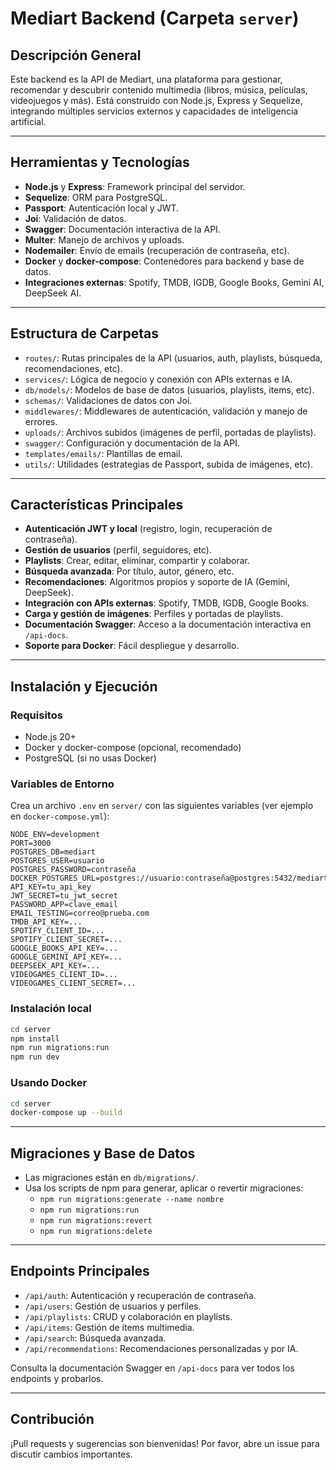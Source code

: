 # Mediart Backend (Carpeta `server`)

## Descripción General

Este backend es la API de Mediart, una plataforma para gestionar, recomendar y descubrir contenido multimedia (libros, música, películas, videojuegos y más). Está construido con Node.js, Express y Sequelize, integrando múltiples servicios externos y capacidades de inteligencia artificial.

---

## Herramientas y Tecnologías

- **Node.js** y **Express**: Framework principal del servidor.
- **Sequelize**: ORM para PostgreSQL.
- **Passport**: Autenticación local y JWT.
- **Joi**: Validación de datos.
- **Swagger**: Documentación interactiva de la API.
- **Multer**: Manejo de archivos y uploads.
- **Nodemailer**: Envío de emails (recuperación de contraseña, etc).
- **Docker** y **docker-compose**: Contenedores para backend y base de datos.
- **Integraciones externas**: Spotify, TMDB, IGDB, Google Books, Gemini AI, DeepSeek AI.

---

## Estructura de Carpetas

- `routes/`: Rutas principales de la API (usuarios, auth, playlists, búsqueda, recomendaciones, etc).
- `services/`: Lógica de negocio y conexión con APIs externas e IA.
- `db/models/`: Modelos de base de datos (usuarios, playlists, items, etc).
- `schemas/`: Validaciones de datos con Joi.
- `middlewares/`: Middlewares de autenticación, validación y manejo de errores.
- `uploads/`: Archivos subidos (imágenes de perfil, portadas de playlists).
- `swagger/`: Configuración y documentación de la API.
- `templates/emails/`: Plantillas de email.
- `utils/`: Utilidades (estrategias de Passport, subida de imágenes, etc).

---

## Características Principales

- **Autenticación JWT y local** (registro, login, recuperación de contraseña).
- **Gestión de usuarios** (perfil, seguidores, etc).
- **Playlists**: Crear, editar, eliminar, compartir y colaborar.
- **Búsqueda avanzada**: Por título, autor, género, etc.
- **Recomendaciones**: Algoritmos propios y soporte de IA (Gemini, DeepSeek).
- **Integración con APIs externas**: Spotify, TMDB, IGDB, Google Books.
- **Carga y gestión de imágenes**: Perfiles y portadas de playlists.
- **Documentación Swagger**: Acceso a la documentación interactiva en `/api-docs`.
- **Soporte para Docker**: Fácil despliegue y desarrollo.

---

## Instalación y Ejecución

### Requisitos

- Node.js 20+
- Docker y docker-compose (opcional, recomendado)
- PostgreSQL (si no usas Docker)

### Variables de Entorno

Crea un archivo `.env` en `server/` con las siguientes variables (ver ejemplo en `docker-compose.yml`):

```
NODE_ENV=development
PORT=3000
POSTGRES_DB=mediart
POSTGRES_USER=usuario
POSTGRES_PASSWORD=contraseña
DOCKER_POSTGRES_URL=postgres://usuario:contraseña@postgres:5432/mediart
API_KEY=tu_api_key
JWT_SECRET=tu_jwt_secret
PASSWORD_APP=clave_email
EMAIL_TESTING=correo@prueba.com
TMDB_API_KEY=...
SPOTIFY_CLIENT_ID=...
SPOTIFY_CLIENT_SECRET=...
GOOGLE_BOOKS_API_KEY=...
GOOGLE_GEMINI_API_KEY=...
DEEPSEEK_API_KEY=...
VIDEOGAMES_CLIENT_ID=...
VIDEOGAMES_CLIENT_SECRET=...
```

### Instalación local

```bash
cd server
npm install
npm run migrations:run
npm run dev
```

### Usando Docker

```bash
cd server
docker-compose up --build
```

---

## Migraciones y Base de Datos

- Las migraciones están en `db/migrations/`.
- Usa los scripts de npm para generar, aplicar o revertir migraciones:
  - `npm run migrations:generate --name nombre`
  - `npm run migrations:run`
  - `npm run migrations:revert`
  - `npm run migrations:delete`

---

## Endpoints Principales

- `/api/auth`: Autenticación y recuperación de contraseña.
- `/api/users`: Gestión de usuarios y perfiles.
- `/api/playlists`: CRUD y colaboración en playlists.
- `/api/items`: Gestión de ítems multimedia.
- `/api/search`: Búsqueda avanzada.
- `/api/recommendations`: Recomendaciones personalizadas y por IA.

Consulta la documentación Swagger en `/api-docs` para ver todos los endpoints y probarlos.

---

## Contribución

¡Pull requests y sugerencias son bienvenidas! Por favor, abre un issue para discutir cambios importantes.
